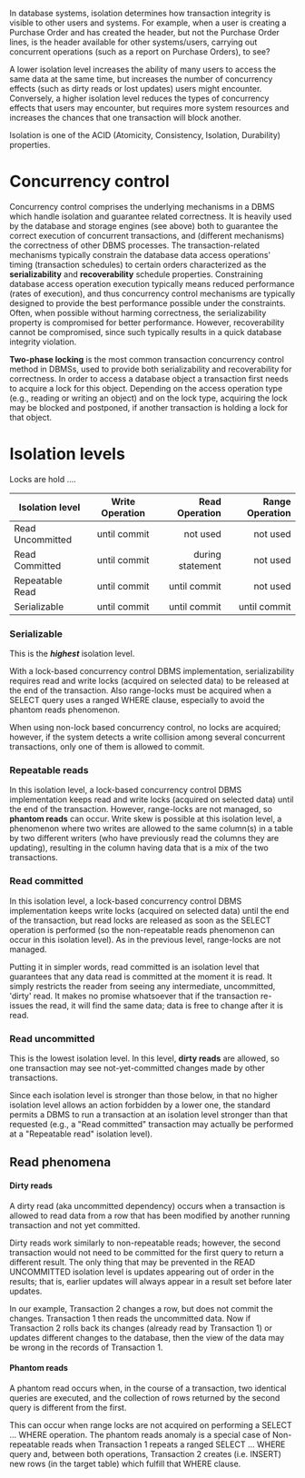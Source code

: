 In database systems, isolation determines how transaction integrity is visible to other users and systems. For example, when a user is creating a Purchase Order and has created the header, but not the Purchase Order lines, is the header available for other systems/users, carrying out concurrent operations (such as a report on Purchase Orders), to see?

A lower isolation level increases the ability of many users to access the same data at the same time, but increases the number of concurrency effects (such as dirty reads or lost updates) users might encounter. Conversely, a higher isolation level reduces the types of concurrency effects that users may encounter, but requires more system resources and increases the chances that one transaction will block another.

Isolation is one of the ACID (Atomicity, Consistency, Isolation, Durability) properties.

# Concurrency control

Concurrency control comprises the underlying mechanisms in a DBMS which handle isolation and guarantee related correctness. It is heavily used by the database and storage engines (see above) both to guarantee the correct execution of concurrent transactions, and (different mechanisms) the correctness of other DBMS processes. The transaction-related mechanisms typically constrain the database data access operations' timing (transaction schedules) to certain orders characterized as the __serializability__ and __recoverability__ schedule properties. Constraining database access operation execution typically means reduced performance (rates of execution), and thus concurrency control mechanisms are typically designed to provide the best performance possible under the constraints. Often, when possible without harming correctness, the serializability property is compromised for better performance. However, recoverability cannot be compromised, since such typically results in a quick database integrity violation.

__Two-phase locking__ is the most common transaction concurrency control method in DBMSs, used to provide both serializability and recoverability for correctness. In order to access a database object a transaction first needs to acquire a lock for this object. Depending on the access operation type (e.g., reading or writing an object) and on the lock type, acquiring the lock may be blocked and postponed, if another transaction is holding a lock for that object.

# Isolation levels

Locks are hold ....

| Isolation level     | Write Operation| Read Operation | Range Operation |
| ------------- |:-------------:| -------------:| -------------:| 
| Read Uncommitted      | until commit      |   not used | not used |
| Read Committed      | until commit      |   during statement| not used |
| Repeatable Read      | until commit      |   until commit | not used |
| Serializable     | until commit      |   until commit  | until commit  |


### Serializable
This is the __*highest*__ isolation level.

With a lock-based concurrency control DBMS implementation, serializability requires read and write locks (acquired on selected data) to be released at the end of the transaction. Also range-locks must be acquired when a SELECT query uses a ranged WHERE clause, especially to avoid the phantom reads phenomenon.

When using non-lock based concurrency control, no locks are acquired; however, if the system detects a write collision among several concurrent transactions, only one of them is allowed to commit.

### Repeatable reads
In this isolation level, a lock-based concurrency control DBMS implementation keeps read and write locks (acquired on selected data) until the end of the transaction. However, range-locks are not managed, so __phantom reads__ can occur.
Write skew is possible at this isolation level, a phenomenon where two writes are allowed to the same column(s) in a table by two different writers (who have previously read the columns they are updating), resulting in the column having data that is a mix of the two transactions.

### Read committed
In this isolation level, a lock-based concurrency control DBMS implementation keeps write locks (acquired on selected data) until the end of the transaction, but read locks are released as soon as the SELECT operation is performed (so the non-repeatable reads phenomenon can occur in this isolation level). As in the previous level, range-locks are not managed.

Putting it in simpler words, read committed is an isolation level that guarantees that any data read is committed at the moment it is read. It simply restricts the reader from seeing any intermediate, uncommitted, 'dirty' read. It makes no promise whatsoever that if the transaction re-issues the read, it will find the same data; data is free to change after it is read.

### Read uncommitted
This is the lowest isolation level. In this level, __dirty reads__ are allowed, so one transaction may see not-yet-committed changes made by other transactions.

Since each isolation level is stronger than those below, in that no higher isolation level allows an action forbidden by a lower one, the standard permits a DBMS to run a transaction at an isolation level stronger than that requested (e.g., a "Read committed" transaction may actually be performed at a "Repeatable read" isolation level).

## Read phenomena

#### Dirty reads

A dirty read (aka uncommitted dependency) occurs when a transaction is allowed to read data from a row that has been modified by another running transaction and not yet committed.

Dirty reads work similarly to non-repeatable reads; however, the second transaction would not need to be committed for the first query to return a different result. The only thing that may be prevented in the READ UNCOMMITTED isolation level is updates appearing out of order in the results; that is, earlier updates will always appear in a result set before later updates.

In our example, Transaction 2 changes a row, but does not commit the changes. Transaction 1 then reads the uncommitted data. Now if Transaction 2 rolls back its changes (already read by Transaction 1) or updates different changes to the database, then the view of the data may be wrong in the records of Transaction 1.

#### Phantom reads
A phantom read occurs when, in the course of a transaction, two identical queries are executed, and the collection of rows returned by the second query is different from the first.

This can occur when range locks are not acquired on performing a SELECT ... WHERE operation. The phantom reads anomaly is a special case of Non-repeatable reads when Transaction 1 repeats a ranged SELECT ... WHERE query and, between both operations, Transaction 2 creates (i.e. INSERT) new rows (in the target table) which fulfill that WHERE clause.

